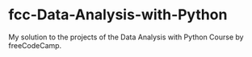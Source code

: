 # fcc-Data-Analysis-with-Python
My solution to the projects of the Data Analysis with Python Course by freeCodeCamp.
